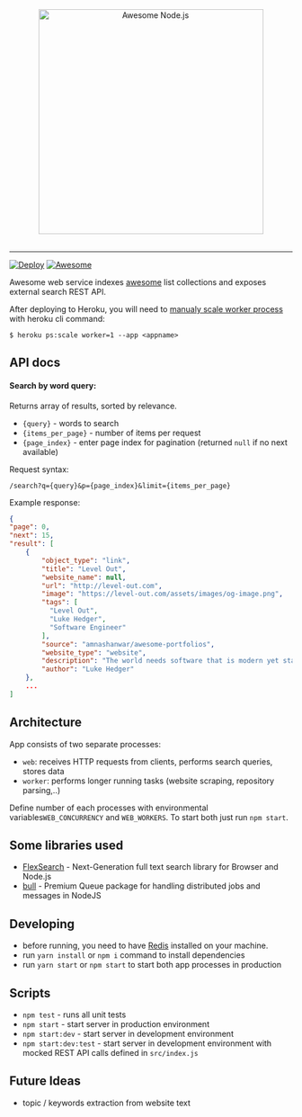 <div align="center">
	<img width="400" src="https://api.awesomesearch.in/logo.png" alt="Awesome Node.js">
</div>
<br>
<hr>

[![Deploy](https://www.herokucdn.com/deploy/button.png)](https://heroku.com/deploy)
[![Awesome](https://awesome.re/badge-flat2.svg)](https://awesome.re)
<br>

Awesome web service indexes [awesome](https://awesome.com/sindresorhus/awesome) list collections and exposes external search REST API.

After deploying to Heroku, you will need to [manualy scale worker process](https://devcenter.heroku.com/articles/procfile#scaling-a-process-type) with heroku cli command: 
```
$ heroku ps:scale worker=1 --app <appname>
```


## API docs

#### Search by word query:
Returns array of results, sorted by relevance.
- `{query}` - words to search
- `{items_per_page}` - number of items per request
- `{page_index}` - enter page index for pagination (returned `null` if no next available)

Request syntax:
```
/search?q={query}&p={page_index}&limit={items_per_page}
```

Example response:
```json
{
"page": 0,
"next": 15,
"result": [
    {
        "object_type": "link",
        "title": "Level Out",
        "website_name": null,
        "url": "http://level-out.com",
        "image": "https://level-out.com/assets/images/og-image.png",
        "tags": [
          "Level Out",
          "Luke Hedger",
          "Software Engineer"
        ],
        "source": "amnashanwar/awesome-portfolios",
        "website_type": "website",
        "description": "The world needs software that is modern yet stable, balanced skillfully between innovation and standards",
        "author": "Luke Hedger"
    },
    ...
]
```

## Architecture
App consists of two separate processes:
- `web`: receives HTTP requests from clients, performs search queries, stores data
- `worker`: performs longer running tasks (website scraping, repository parsing,..)

Define number of each processes with environmental variables`WEB_CONCURRENCY` and `WEB_WORKERS`.
To start both just run `npm start`.

## Some libraries used
- [FlexSearch](https://github.com/nextapps-de/flexsearch) - Next-Generation full text search library for Browser and Node.js
- [bull](https://github.com/OptimalBits/bull) - Premium Queue package for handling distributed jobs and messages in NodeJS

## Developing

- before running, you need to have [Redis](https://redis.io/) installed on your machine. 
- run `yarn install` or `npm i` command to install dependencies
- run `yarn start` or `npm start` to start both app processes in production

## Scripts

- `npm test` - runs all unit tests
- `npm start` - start server in production environment
- `npm start:dev` - start server in development environment
- `npm start:dev:test` - start server in development environment with mocked REST API calls defined in `src/index.js`

## Future Ideas
- topic / keywords extraction from website text
